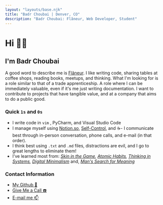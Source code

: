```yaml
---
layout: "layouts/base.njk"
title: "Badr Choubai | Denver, CO"
description: "Badr Choubai: Flâneur, Web Developer, Student"
---
```


# Hi 👋🏻

## I'm Badr Choubai

A good word to describe me is [Flâneur](https://www.theparisreview.org/blog/2013/10/17/in-praise-of-the-flaneur/). I like writing code, sharing tables at coffee shops, reading books, meetups, and thinking. What I'm looking for is a role similar to that of  a trade apprenticeship. A role where I can be immediately valuable, even if it's me just writing  documentation. I want to contribute to projects that have tangible  value, and at a company that aims to do a public good.

### Quick `1s` and `0s`

- I write code in `vim` , PyCharm, and Visual Studio Code
- I manage myself using [Notion.so](http://notion.so), [Self-Control](https://github.com/SelfControlApp/selfcontrol/), and ☕️- I communicate best through in-person conversation, phone calls, and e-mail (in that order).
- I think best using `.txt` and `.md` files, distractions are evil, and I go to great lengths to eliminate them!
- I've learned most from: *[Skin in the Game](https://www.indiebound.org/book/9780425284643), [Atomic Habits](https://www.indiebound.org/book/9780735211292), [Thinking in Systems](https://www.indiebound.org/book/9781603580557), [Digital Minimalism](https://www.indiebound.org/book/9780525536512)* and, *[Man's Search for Meaning](https://www.indiebound.org/book/9780807014271)*

### Contact Information

- [My Github 🐙](https://www.github.com/BadrChoubai)
- [Give Me a Call ☎️](tel:+1-720-470-5556)
- [E-mail me 📫](mailto:choubai.badr@protonmail.com)
